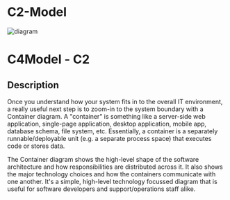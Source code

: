 # C2-Model

![diagram](https://www.plantuml.com/plantuml/svg/0/jLVDRXit4BuRy3kmFjc0BQ5fJ_8bYcGuBkn6blzG58N1tQKanbnomv-DbQ0FO_GGvD1J7q4lrfdbxefQQMqTufEum-7CnvblPgYtnb9jNIh8J6bdM7oK2MedIgT7yPlTdP-uZ8LB69bPcvbUjwlfvywKsvcBG5d7IbecRITMQPSccbEP2vUvxk3Nev6WqjvSd7V173CMHFS3r7wqdGpS_N3JQQOawh-ASMafbqo_Xl4XouIQfwy4VJYNDELnQNftvxp_nuURw_kxi-ltz-SdfoU_3_SFTdT6J1ibzz7y8TaRCiDahaJE4gMxb_rkFykkMDmz1PiWk78Pqpati1nSVzY30vUEYa-EQP8nOnGbi2O96Fb8YMPKy2zK4qgcS7pnZu8TaZi1qQGH5poXe4aIHGnp9DFg8xEgitU0MA_cnhBq_froCg5wlbyIT5Jo4no_zn9IYVOEoDVT7KByoVro-u9AEYrkLWgEIWbYxsU2ntJn3P51I04dX_Zg2OqPcUh5qmHsoMSM8SJoEA9h-kWxEmiSu2TQly98BRuLbwOEeWUnyBwARyXZvRopoUf0QHPOnS-crI2gQAq8Pu_SAVrWChZ38HcpJ1bk5_zfhWoulJ5kyOJhZHvlbvcnyy3rYhmL0wqnzCZjQext3HKvXIG0YMFW0zpVkf8RKf68ohYm1RhA76o2TiUYcL8F0QXIiXMSKlUOX9gOwgakCv9HJGcaFcPSGwIerJHVV3U5HMgvcBM4h2-fc4CUm_INebPa2CxC8aLrulrI4wRljbaVcTAUFuURzm1Efbhs19TJ1tHFM_PrG92DznkTXLSRdRN76w8c5q-26p2jMSmYZhAC2Kfg3f-VTI07ZgW8IftdYYo-Urs6JQ8wNpKEp27nr24i9SPHe8fXDLDMCd9_ycWhrAVZqG1muW_YlMMQJ-f2Bq8ENIpbnlXY1CJ5gYhIX7h3TUklcma7mbYkf0dxIIr4Nx-foBCiNglMbDTqMnQ0_yP8MHf1h8fsk5eGc_9o0P0XhIiuIj6QMoPH3iF2-BlZ4D5A576S2FVe-qTAkJ3LlSjvUkcOOvNBCOqYRYykmNpfYhpJwi5tqcgpzyiczwN_HbI7KMMwQk532a603ECSAfT7TNi7uP_rsHuPAMEdcfbFelVpcx-ARgvJ-eL92Yqb3yYqrc18La-C5ZnL2M_24vRtbdYyrx3kqVFVEER6J9IJTsrUdU4eAlcnx4TmiM1emMn2KsYbUNvrDeshKNokfbmUam6Gt00BC2Yk70h7C2vYdEyLAR4ov8oY74DQIoraNVhjed0w3GpUPtjkdrCFMDRF87W6d92hY-iHWKR3S-WJCp-88APDltvY_W13oxFhvNPI54fHIJtapeH3cklGn43pvGUounYLScwPBpx8MJMUCQu9ct39L-FTHEExsMe-NyXw-NOO01eGzgjXUqY6J32BYrjkgWaS03fTFYZW6zvpqDHN4FSJ7aEhQpDrZSmefcPmPZiKuIHg0xAgipMMyDYpd7cPgolgvPXv8HVDLrKDSVqbt9p8ntNGW1b0sK8DXeVbMV72QHXetgtXUUjBRZwttMsN3xKjoUVriJi-bwRQxDQNQ9xO3dxmdWj0-WOEgcBnBsnYCm-VEyr-Xc-czIxqKey9N3zZS8jsMjjfdsOl7Ma9Ll3ysHhEXaCjW7PttZAP5FzL_mS0)

# C4Model - C2

## Description
Once you understand how your system fits in to the overall IT environment, a really useful next step is to zoom-in to the system boundary with a Container diagram. A "container" is something like a server-side web application, single-page application, desktop application, mobile app, database schema, file system, etc. Essentially, a container is a separately runnable/deployable unit (e.g. a separate process space) that executes code or stores data.

The Container diagram shows the high-level shape of the software architecture and how responsibilities are distributed across it. It also shows the major technology choices and how the containers communicate with one another. It's a simple, high-level technology focussed diagram that is useful for software developers and support/operations staff alike.
